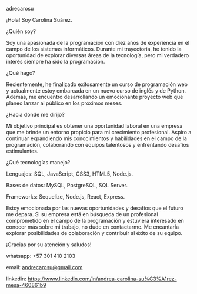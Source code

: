 adrecarosu


¡Hola! Soy Carolina Suárez.

¿Quién soy?

Soy una apasionada de la programación con diez años de experiencia en el campo de los sistemas informáticos. Durante mi trayectoria, he tenido la oportunidad de explorar diversas áreas de la tecnología, pero mi verdadero interés siempre ha sido la programación.

¿Qué hago?

Recientemente, he finalizado exitosamente un curso de programación web y actualmente estoy embarcada en un nuevo curso de inglés y de Python. Además, me encuentro desarrollando un emocionante proyecto web que planeo lanzar al público en los próximos meses.

¿Hacia dónde me dirijo?

Mi objetivo principal es obtener una oportunidad laboral en una empresa que me brinde un entorno propicio para mi crecimiento profesional. Aspiro a continuar expandiendo mis conocimientos y habilidades en el campo de la programación, colaborando con equipos talentosos y enfrentando desafíos estimulantes.

¿Qué tecnologías manejo?

Lenguajes: SQL, JavaScript, CSS3, HTML5, Node.js.

Bases de datos: MySQL, PostgreSQL, SQL Server.

Frameworks: Sequelize, Node.js, React, Express.



Estoy emocionada por las nuevas oportunidades y desafíos que el futuro me depara. Si su empresa está en búsqueda de un profesional comprometido en el campo de la programación y estuviera interesado en conocer más sobre mi trabajo, no dude en contactarme. Me encantaría explorar posibilidades de colaboración y contribuir al éxito de su equipo.

¡Gracias por su atención y saludos!


whatsapp: +57 301 410 2103

email: andrecarosu@gmail.com

linkedin: https://www.linkedin.com/in/andrea-carolina-su%C3%A1rez-mesa-460861b9







